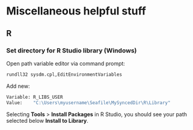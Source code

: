 # Miscellaneous helpful stuff

## R

### Set directory for R Studio library (Windows)

Open path variable editor via command prompt:
```bash
rundll32 sysdm.cpl,EditEnvironmentVariables
```
Add new:
```bash
Variable: R_LIBS_USER
Value:    "C:\Users\myusername\Seafile\MySyncedDir\R\Library"
```

Selecting __Tools__ > __Install Packages__ in R Studio, you should see your path selected below __Install to Library__.

